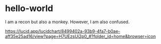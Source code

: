 # hello-world
I am a recon but also a monkey. However, I am also confused.

https://lucid.app/lucidchart/8499402a-93b9-4fa7-b0ae-aff35e25ad16/view?page=H7UEzsUi2p0_#?folder_id=home&browser=icon
